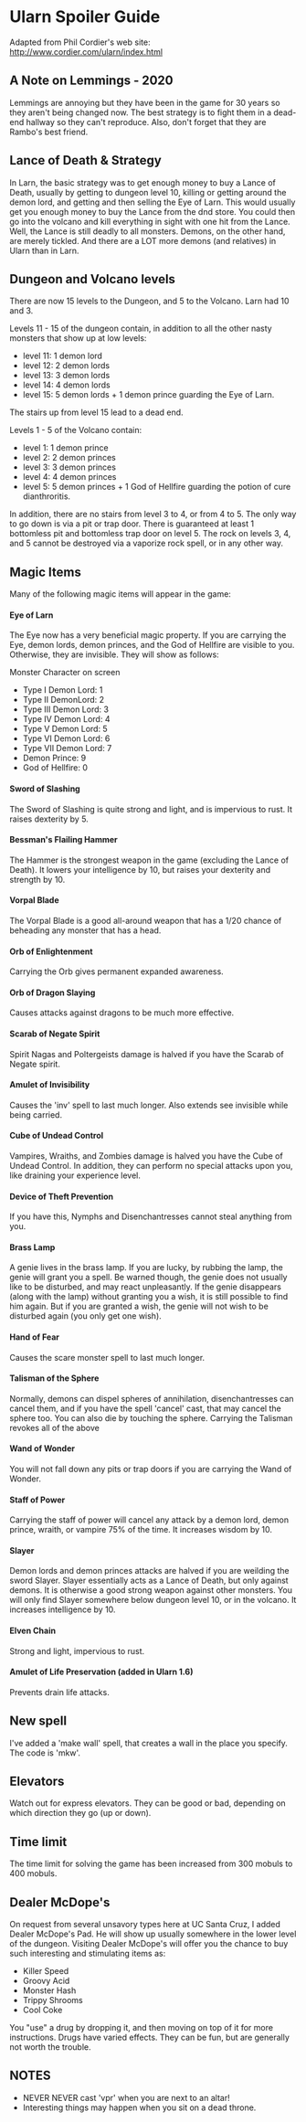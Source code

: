 # Ularn Spoiler Guide

Adapted from Phil Cordier's web site:
http://www.cordier.com/ularn/index.html


## A Note on Lemmings - 2020
Lemmings are annoying but they have been in the game for 30 years so they
aren't being changed now. The best strategy is to fight them in a 
dead-end hallway so they can't reproduce. Also, don't forget that they are
Rambo's best friend.

## Lance of Death & Strategy

In Larn, the basic strategy was to get enough money to buy a Lance of Death,
usually by getting to dungeon level 10, killing or getting around the demon
lord, and getting and then selling the Eye of Larn. This would usually get
you enough money to buy the Lance from the dnd store. You could then go into
the volcano and kill everything in sight with one hit from the Lance.
Well, the Lance is still deadly to all monsters. Demons, on the other hand,
are merely tickled. And there are a LOT more demons (and relatives) in Ularn
than in Larn.

## Dungeon and Volcano levels

There are now 15 levels to the Dungeon, and 5 to the Volcano. Larn had 10
and 3.

Levels 11 - 15 of the dungeon contain, in addition to all the other nasty
monsters that show up at low levels:
- level 11: 1 demon lord
- level 12: 2 demon lords
- level 13: 3 demon lords
- level 14: 4 demon lords
- level 15: 5 demon lords + 1 demon prince guarding the Eye of Larn.

The stairs up from level 15 lead to a dead end.

Levels 1 - 5 of the Volcano contain:
- level 1: 1 demon prince
- level 2: 2 demon princes
- level 3: 3 demon princes
- level 4: 4 demon princes
- level 5: 5 demon princes + 1 God of Hellfire guarding the potion of cure
dianthroritis.

In addition, there are no stairs from level 3 to 4, or from 4 to 5. The only
way to go down is via a pit or trap door. There is guaranteed at least 1
bottomless pit and bottomless trap door on level 5. The rock on levels 3, 4,
and 5 cannot be destroyed via a vaporize rock spell, or in any other way.

## Magic Items

Many of the following magic items will appear in the game:

#### Eye of Larn

The Eye now has a very beneficial magic property. If you are carrying the
Eye, demon lords, demon princes, and the God of Hellfire are visible to you.
Otherwise, they are invisible. They will show as follows:

Monster Character on screen
- Type I Demon Lord: 1
- Type II DemonLord: 2
- Type III Demon Lord: 3
- Type IV Demon Lord: 4
- Type V Demon Lord: 5
- Type VI Demon Lord: 6
- Type VII Demon Lord: 7
- Demon Prince: 9
- God of Hellfire: 0

#### Sword of Slashing
The Sword of Slashing is quite strong and light, and is impervious to rust.
It raises dexterity by 5.

#### Bessman's Flailing Hammer
The Hammer is the strongest weapon in the game (excluding the Lance of
Death). It lowers your intelligence by 10, but raises your dexterity and
strength by 10.

#### Vorpal Blade
The Vorpal Blade is a good all-around weapon that has a 1/20 chance of
beheading any monster that has a head.

#### Orb of Enlightenment
Carrying the Orb gives permanent expanded awareness.

#### Orb of Dragon Slaying
Causes attacks against dragons to be much more effective.

#### Scarab of Negate Spirit
Spirit Nagas and Poltergeists damage is halved if you have the Scarab of
Negate spirit.

#### Amulet of Invisibility
Causes the 'inv' spell to last much longer. Also extends see invisible while
being carried.

#### Cube of Undead Control
Vampires, Wraiths, and Zombies damage is halved you have the Cube of Undead
Control. In addition, they can perform no special attacks upon you, like
draining your experience level.

#### Device of Theft Prevention
If you have this, Nymphs and Disenchantresses cannot steal anything from
you.

#### Brass Lamp
A genie lives in the brass lamp. If you are lucky, by rubbing the lamp, the
genie will grant you a spell. Be warned though, the genie does not usually
like to be disturbed, and may react unpleasantly. If the genie disappears
(along with the lamp) without granting you a wish, it is still possible to
find him again. But if you are granted a wish, the genie will not wish to be
disturbed again (you only get one wish).

#### Hand of Fear
Causes the scare monster spell to last much longer.

#### Talisman of the Sphere
Normally, demons can dispel spheres of annihilation, disenchantresses can
cancel them, and if you have the spell 'cancel' cast, that may cancel the
sphere too. You can also die by touching the sphere.
Carrying the Talisman revokes all of the above

#### Wand of Wonder
You will not fall down any pits or trap doors if you are carrying the Wand
of Wonder.

#### Staff of Power
Carrying the staff of power will cancel any attack by a demon lord,
demon prince, wraith, or vampire 75% of the time. It increases wisdom by 10.

#### Slayer
Demon lords and demon princes attacks are halved if you are weilding the sword
Slayer. Slayer essentially acts as a Lance of Death, but only against
demons. It is otherwise a good strong weapon against other monsters. You
will only find Slayer somewhere below dungeon level 10, or in the volcano.
It increases intelligence by 10.

#### Elven Chain
Strong and light, impervious to rust.

#### Amulet of Life Preservation (added in Ularn 1.6)
Prevents drain life attacks.

## New spell
I've added a 'make wall' spell, that creates a wall in the place you
specify. The code is 'mkw'.

## Elevators

Watch out for express elevators. They can be good or bad, depending on which
direction they go (up or down).

## Time limit

The time limit for solving the game has been increased from 300 mobuls to
400 mobuls.

## Dealer McDope's
On request from several unsavory types here at UC Santa Cruz, I added Dealer
McDope's Pad. He will show up usually somewhere in the lower level of the
dungeon. Visiting Dealer McDope's will offer you the chance to buy such
interesting and stimulating items as:
- Killer Speed
- Groovy Acid
- Monster Hash
- Trippy Shrooms
- Cool Coke

You "use" a drug by dropping it, and then moving on top of it for more
instructions. Drugs have varied effects. They can be fun, but are generally
not worth the trouble.

## NOTES
- NEVER NEVER cast 'vpr' when you are next to an altar!
- Interesting things may happen when you sit on a dead throne.